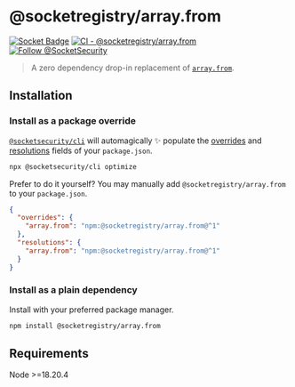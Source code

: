 # @socketregistry/array.from

[![Socket Badge](https://socket.dev/api/badge/npm/package/@socketregistry/array.from)](https://socket.dev/npm/package/@socketregistry/array.from)
[![CI - @socketregistry/array.from](https://github.com/SocketDev/socket-registry-js/actions/workflows/test.yml/badge.svg)](https://github.com/SocketDev/socket-registry-js/actions/workflows/test.yml)
[![Follow @SocketSecurity](https://img.shields.io/twitter/follow/SocketSecurity?style=social)](https://twitter.com/SocketSecurity)

> A zero dependency drop-in replacement of
> [`array.from`](https://www.npmjs.com/package/array.from).

## Installation

### Install as a package override

[`@socketsecurity/cli`](https://www.npmjs.com/package/@socketsecurity/cli) will
automagically :sparkles: populate the
[overrides](https://docs.npmjs.com/cli/v9/configuring-npm/package-json#overrides)
and [resolutions](https://yarnpkg.com/configuration/manifest#resolutions) fields
of your `package.json`.

```sh
npx @socketsecurity/cli optimize
```

Prefer to do it yourself? You may manually add `@socketregistry/array.from` to
your `package.json`.

```json
{
  "overrides": {
    "array.from": "npm:@socketregistry/array.from@^1"
  },
  "resolutions": {
    "array.from": "npm:@socketregistry/array.from@^1"
  }
}
```

### Install as a plain dependency

Install with your preferred package manager.

```sh
npm install @socketregistry/array.from
```

## Requirements

Node &gt;=18.20.4
